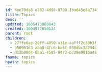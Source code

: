 ```yaml
---
id: bee70da8-e282-4d98-9709-1bad45e8a734
title: Topics
desc: ''
updated: 1605473080842
created: 1604977650134
parent: root
children:
  - 27ffe8ae-20ff-4850-a31e-aafff2c30b3f
  - 056961d3-aba0-4fc6-ba6f-598dbc38294c
  - d12b00d4-6ba1-4505-8472-b729e901ba48
fname: topics
hpath: topics
---
```



